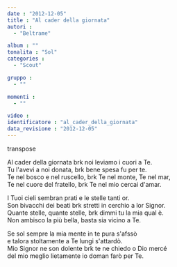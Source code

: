 ```yaml
---
date : "2012-12-05"
title : "Al cader della giornata"
autori : 
  - "Beltrame"

album : ""
tonalita : "Sol"
categories : 
  - "Scout"

gruppo : 
  - ""

momenti : 
  - ""

video : 
identificatore : "al_cader_della_giornata"
data_revisione : "2012-12-05"
---
```

  
transpose  
  
Al cader della giornata brk noi leviamo i cuori a Te.  
Tu l'avevi a noi donata, brk bene spesa fu per te.  
Te nel bosco e nel ruscello, brk Te nel monte, Te nel mar,   
Te nel cuore del fratello, brk Te nel mio cercai d'amar.   
  
  
  
I Tuoi cieli sembran prati e le stelle tanti or.   
Son bivacchi dei beati brk stretti in cerchio a lor Signor.  
Quante stelle, quante stelle, brk dimmi tu la mia qual è.   
Non ambisco la più bella, basta sia vicino a Te.  
  
  
Se sol sempre la mia mente in te pura s'afssò  
e talora stoltamente a Te lungi s'attardò.  
Mio Signor ne son dolente brk te ne chiedo o Dio mercé  
del mio meglio lietamente io doman farò per Te.  
  
  
  
